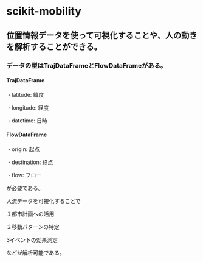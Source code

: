 # scikit-mobility
## 位置情報データを使って可視化することや、人の動きを解析することができる。
### データの型はTrajDataFrameとFlowDataFrameがある。
#### TrajDataFrame

・latitude: 緯度

・longitude: 経度

・datetime: 日時

#### FlowDataFrame

・origin: 起点

・destination: 終点

・flow:  フロー

が必要である。

人流データを可視化することで

１都市計画への活用

２移動パターンの特定

3イベントの効果測定

などが解析可能である。
